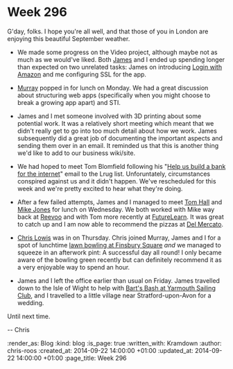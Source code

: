 Week 296
========

G'day, folks. I hope you're all well, and that those of you in London are enjoying this beautiful September weather.

* We made some progress on the Video project, although maybe not as much as we would've liked. Both [James][] and I ended up spending longer than expected on two unrelated tasks: James on introducing [Login with Amazon][] and me configuring SSL for the app.

* [Murray][] popped in for lunch on Monday. We had a great discussion about structuring web apps (specifically when you might choose to break a growing app apart) and STI.

* James and I met someone involved with 3D printing about some potential work. It was a relatively short meeting which meant that we didn't really get to go into too much detail about how we work. James subsequently did a great job of documenting the important aspects and sending them over in an email. It reminded us that this is another thing we'd like to add to our business wiki/site.

* We had hoped to meet Tom Blomfield following his "[Help us build a bank for the internet][]" email to the Lrug list. Unforuntately, circumstances conspired against us and it didn't happen. We've rescheduled for this week and we're pretty excited to hear what they're doing.

* After a few failed attempts, James and I managed to meet [Tom Hall][] and [Mike Jones][] for lunch on Wednesday. We both worked with Mike way back at [Reevoo][] and with Tom more recently at [FutureLearn][]. It was great to catch up and I am now able to recommend the pizzas at [Del Mercato][].

* [Chris Lowis][] was in on Thursday. Chris joined Murray, James and I for a spot of lunchtime [lawn bowling at Finsbury Square][Finsbury Square bowls] _and_ we managed to squeeze in an afterwork pint: A successful day all round! I only became aware of the bowling green recently but can definitely recommend it as a very enjoyable way to spend an hour.

* James and I left the office earlier than usual on Friday. James travelled down to the Isle of Wight to help with [Bart's Bash at Yarmouth Sailing Club][], and I travelled to a little village near Stratford-upon-Avon for a wedding.

Until next time.

-- Chris

[Bart's Bash at Yarmouth Sailing Club]: http://www.bartsbash.co.uk/club/yarmouth-sailing-club
[Chris Lowis]: http://blog.chrislowis.co.uk/
[Del Mercato]: http://delmercato.co.uk/
[Finsbury Square bowls]: http://www.islington.gov.uk/services/parks-environment/parks/your_parks/greenspace_az/greenspace_f/Pages/finsbury_square.aspx
[FutureLearn]: https://www.futurelearn.com/
[Help us build a bank for the internet]: http://lists.lrug.org/pipermail/chat-lrug.org/2014-September/020548.html
[James]: /james-mead
[Login with Amazon]: http://login.amazon.com/
[Mike Jones]: http://michaeljon.es/blog/
[Murray]: http://h-lame.com/
[Reevoo]: https://www.reevoo.com/
[Tom Hall]: http://www.thattommyhall.com/

:render_as: Blog
:kind: blog
:is_page: true
:written_with: Kramdown
:author: chris-roos
:created_at: 2014-09-22 14:00:00 +01:00
:updated_at: 2014-09-22 14:00:00 +01:00
:page_title: Week 296
